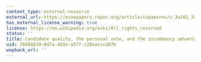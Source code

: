 ```yaml
---
content_type: external-resource
external_url: https://econpapers.repec.org/article/cupapsrev/v_3a101_3ay_3a2007_3ai_3a02_3ap_3a289-301_5f07.htm
has_external_license_warning: true
license: https://en.wikipedia.org/wiki/All_rights_reserved
status: ''
title: Candidate quality, the personal vote, and the incumbency advantage in Congress
uid: 76608839-8d7a-403e-a57f-c28aacccd07b
wayback_url: ''
---
```

